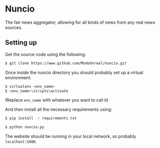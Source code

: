 # Nuncio
The fair news aggregator, allowing for all kinds of news from
any real news sources.

## Setting up
Get the source code using the following:

```bash
$ git clone https://www.github.com/ModoUnreal/nuncio.git
```

Once inside the nuncio directory you should probably set up a virtual environment:

```bash
$ virtualenv <env_name>
$ <env_name>\Scripts\activate
```

(Replace `env_name` with whatever you want to call it)

And then install all the necessary requirements using:

```bash
$ pip install -r requirements.txt
```

```bash
$ python nuncio.py
```

The website should be running in your local network, so probably `localhost:5000`.
